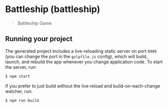 
# Battleship (battleship)

> Battleship Game

## Running your project

The generated project includes a live-reloading static server on port `9999` (you can change the port in the `gulpfile.js` config), which will build, launch, and rebuild the app whenever you change application code. To start the server, run:

```bash
$ npm start
```

If you prefer to just build without the live reload and build-on-each-change watcher, run:

```bash
$ npm run build
```
